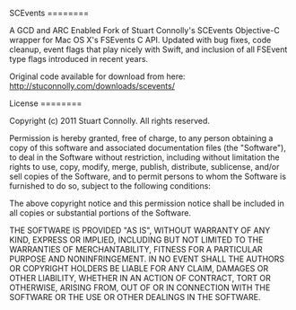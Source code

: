 SCEvents ========

A GCD and ARC Enabled Fork of Stuart Connolly's SCEvents Objective-C wrapper for
Mac OS X's FSEvents C API. Updated with bug fixes, code cleanup, event flags
that play nicely with Swift, and inclusion of all FSEvent type flags introduced
in recent years.

Original code available for download from here:
http://stuconnolly.com/downloads/scevents/

License ========

Copyright (c) 2011 Stuart Connolly. All rights reserved.

Permission is hereby granted, free of charge, to any person obtaining a copy of
this software and associated documentation files (the "Software"), to deal in
the Software without restriction, including without limitation the rights to
use, copy, modify, merge, publish, distribute, sublicense, and/or sell copies of
the Software, and to permit persons to whom the Software is furnished to do so,
subject to the following conditions:

The above copyright notice and this permission notice shall be included in all
copies or substantial portions of the Software.

THE SOFTWARE IS PROVIDED "AS IS", WITHOUT WARRANTY OF ANY KIND, EXPRESS OR
IMPLIED, INCLUDING BUT NOT LIMITED TO THE WARRANTIES OF MERCHANTABILITY, FITNESS
FOR A PARTICULAR PURPOSE AND NONINFRINGEMENT. IN NO EVENT SHALL THE AUTHORS OR
COPYRIGHT HOLDERS BE LIABLE FOR ANY CLAIM, DAMAGES OR OTHER LIABILITY, WHETHER
IN AN ACTION OF CONTRACT, TORT OR OTHERWISE, ARISING FROM, OUT OF OR IN
CONNECTION WITH THE SOFTWARE OR THE USE OR OTHER DEALINGS IN THE SOFTWARE.
